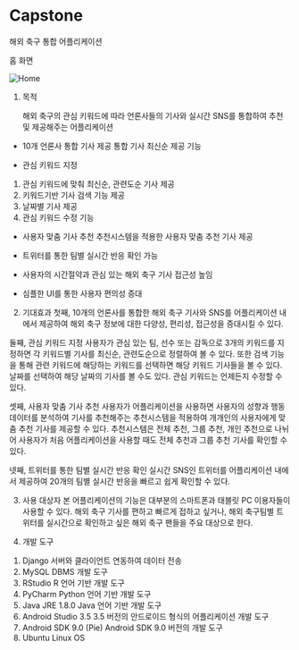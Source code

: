 # Capstone
해외 축구 통합 어플리케이션

홈 화면

![Home](https://user-images.githubusercontent.com/58541068/107852223-f57e4980-6e52-11eb-9e76-44056baafdc0.png)


1. 목적

    해외 축구의 관심 키워드에 따라 언론사들의 기사와 실시간 SNS를 통합하여 추천 및 제공해주는 어플리케이션
    
- 10개 언론사 통합 기사 제공
	통합 기사 최신순 제공 기능
	
- 관심 키워드 지정
1) 관심 키워드에 맞춰 최신순, 관련도순 기사 제공
2) 키워드기반 기사 검색 기능 제공
3) 날짜별 기사 제공
4) 관심 키워드 수정 기능

- 사용자 맞춤 기사 추천
	추천시스템을 적용한 사용자 맞춤 추천 기사 제공 

- 트위터를 통한 팀별 실시간 반응 확인 가능
- 사용자의 시간절약과 관심 있는 해외 축구 기사 접근성 높임
- 심플한 UI를 통한 사용자 편의성 증대
    

2. 기대효과
첫째, 10개의 언론사를 통합한 해외 축구 기사와 SNS를 어플리케이션 내에서 제공하여 해외 축구 정보에 대한 다양성, 편리성, 접근성을 증대시킬 수 있다.

둘째, 관심 키워드 지정
	 사용자가 관심 있는 팀, 선수 또는 감독으로 3개의 키워드를 지정하면 각 키워드별 기사를 최신순, 관련도순으로 정렬하여 볼 수 있다. 또한 검색 기능을 통해 관련 키워드에 해당하는 키워드를 선택하면 해당 키워드 기사들을 볼 수 있다. 날짜를 선택하여 해당 날짜의 기사를 볼 수도 있다. 관심 키워드는 언제든지 수정할 수 있다.
	 
셋째, 사용자 맞춤 기사 추천
	 사용자가 어플리케이션을 사용하면 사용자의 성향과 행동 데이터를 분석하여 기사를 추천해주는 추천시스템을 적용하여 개개인의 사용자에게 맞춤 추천 기사를 제공할 수 있다. 추천시스템은 전체 추천, 그룹 추천, 개인 추천으로 나뉘어 사용자가 처음 어플리케이션을 사용할 때도 전체 추천과 그룹 추천 기사를 확인할 수 있다.
	 
넷째, 트위터를 통한 팀별 실시간 반응 확인
	  실시간 SNS인 트위터를 어플리케이션 내에서 제공하여 20개의 팀별 실시간 반응을 빠르고 쉽게 확인할 수 있다.
	  
3. 사용 대상자
 본 어플리케이션의 기능은 대부분의 스마트폰과 태블릿 PC 이용자들이 사용할 수 있다. 해외 축구 기사를 편하고 빠르게 접하고 싶거나, 해외 축구팀별 트위터를 실시간으로 확인하고 싶은 해외 축구 팬들을 주요 대상으로 한다.


4. 개발 도구
1) Django
   서버와 클라이언트 연동하여 데이터 전송
2) MySQL
   DBMS 개발 도구
3) RStudio
   R 언어 기반 개발 도구
4) PyCharm
 	Python 언어 기반 개발 도구
5) Java JRE 1.8.0
	Java 언어 기반 개발 도구
6) Android Studio 3.5
	3.5 버전의 안드로이드 형식의 어플리케이션 개발 도구
7) Android SDK 9.0 (Pie)
	Android SDK 9.0 버전의 개발 도구
8) Ubuntu
	Linux OS

